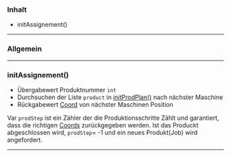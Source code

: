 ### Inhalt ###
- initAssignement()



----------
### Allgemein ###



----------

### initAssignement() ###

- Übergabewert Produktnummer `int`
- Durchsuchen der Liste `product` in [initProdPlan()](ProductAssembly) nach nächster Maschine
- Rückgabewert [Coord](Coord) von nächster Maschinen Position

Var `prodStep` ist ein Zähler der die Produktionsschritte Zählt und garantiert, dass die richtigen [Coords](Coord) zurückgegeben werden.
Ist das Produckt abgeschlossen wird, `prodStep`= -1  und ein neues Produkt(Job) wird angefordert. 

----------
